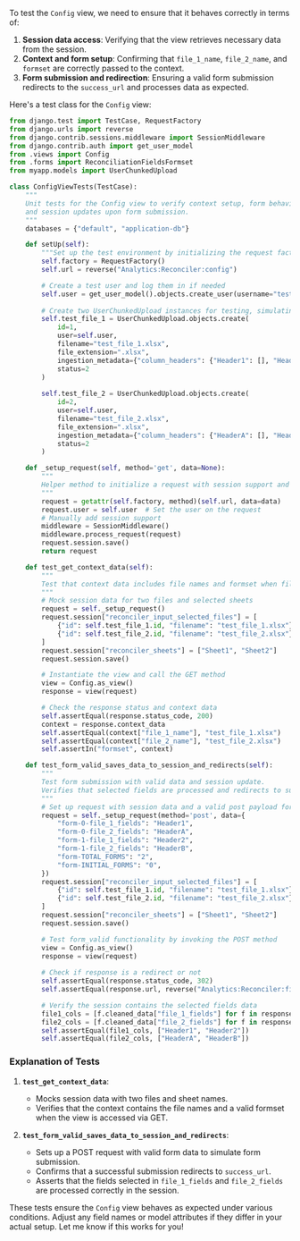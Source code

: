 To test the `Config` view, we need to ensure that it behaves correctly in terms of:

1. **Session data access**: Verifying that the view retrieves necessary data from the session.
2. **Context and form setup**: Confirming that `file_1_name`, `file_2_name`, and `formset` are correctly passed to the context.
3. **Form submission and redirection**: Ensuring a valid form submission redirects to the `success_url` and processes data as expected.

Here's a test class for the `Config` view:

```python
from django.test import TestCase, RequestFactory
from django.urls import reverse
from django.contrib.sessions.middleware import SessionMiddleware
from django.contrib.auth import get_user_model
from .views import Config
from .forms import ReconciliationFieldsFormset
from myapp.models import UserChunkedUpload

class ConfigViewTests(TestCase):
    """
    Unit tests for the Config view to verify context setup, form behavior,
    and session updates upon form submission.
    """
    databases = {"default", "application-db"}

    def setUp(self):
        """Set up the test environment by initializing the request factory, URL, and required database objects."""
        self.factory = RequestFactory()
        self.url = reverse("Analytics:Reconciler:config")

        # Create a test user and log them in if needed
        self.user = get_user_model().objects.create_user(username="testuser", password="password")
        
        # Create two UserChunkedUpload instances for testing, simulating two files
        self.test_file_1 = UserChunkedUpload.objects.create(
            id=1,
            user=self.user,
            filename="test_file_1.xlsx",
            file_extension=".xlsx",
            ingestion_metadata={"column_headers": {"Header1": [], "Header2": []}},
            status=2
        )
        
        self.test_file_2 = UserChunkedUpload.objects.create(
            id=2,
            user=self.user,
            filename="test_file_2.xlsx",
            file_extension=".xlsx",
            ingestion_metadata={"column_headers": {"HeaderA": [], "HeaderB": []}},
            status=2
        )

    def _setup_request(self, method='get', data=None):
        """
        Helper method to initialize a request with session support and logged-in user.
        """
        request = getattr(self.factory, method)(self.url, data=data)
        request.user = self.user  # Set the user on the request
        # Manually add session support
        middleware = SessionMiddleware()
        middleware.process_request(request)
        request.session.save()
        return request

    def test_get_context_data(self):
        """
        Test that context data includes file names and formset when files are in session.
        """
        # Mock session data for two files and selected sheets
        request = self._setup_request()
        request.session["reconciler_input_selected_files"] = [
            {"id": self.test_file_1.id, "filename": "test_file_1.xlsx"},
            {"id": self.test_file_2.id, "filename": "test_file_2.xlsx"},
        ]
        request.session["reconciler_sheets"] = ["Sheet1", "Sheet2"]
        request.session.save()

        # Instantiate the view and call the GET method
        view = Config.as_view()
        response = view(request)

        # Check the response status and context data
        self.assertEqual(response.status_code, 200)
        context = response.context_data
        self.assertEqual(context["file_1_name"], "test_file_1.xlsx")
        self.assertEqual(context["file_2_name"], "test_file_2.xlsx")
        self.assertIn("formset", context)

    def test_form_valid_saves_data_to_session_and_redirects(self):
        """
        Test form submission with valid data and session update.
        Verifies that selected fields are processed and redirects to success_url.
        """
        # Set up request with session data and a valid post payload for two forms in formset
        request = self._setup_request(method='post', data={
            "form-0-file_1_fields": "Header1",
            "form-0-file_2_fields": "HeaderA",
            "form-1-file_1_fields": "Header2",
            "form-1-file_2_fields": "HeaderB",
            "form-TOTAL_FORMS": "2",
            "form-INITIAL_FORMS": "0",
        })
        request.session["reconciler_input_selected_files"] = [
            {"id": self.test_file_1.id, "filename": "test_file_1.xlsx"},
            {"id": self.test_file_2.id, "filename": "test_file_2.xlsx"},
        ]
        request.session["reconciler_sheets"] = ["Sheet1", "Sheet2"]
        request.session.save()

        # Test form_valid functionality by invoking the POST method
        view = Config.as_view()
        response = view(request)
        
        # Check if response is a redirect or not
        self.assertEqual(response.status_code, 302)
        self.assertEqual(response.url, reverse("Analytics:Reconciler:field_selection"))

        # Verify the session contains the selected fields data
        file1_cols = [f.cleaned_data["file_1_fields"] for f in response.context_data["form"]]
        file2_cols = [f.cleaned_data["file_2_fields"] for f in response.context_data["form"]]
        self.assertEqual(file1_cols, ["Header1", "Header2"])
        self.assertEqual(file2_cols, ["HeaderA", "HeaderB"])
```

### Explanation of Tests

1. **`test_get_context_data`**:
   - Mocks session data with two files and sheet names.
   - Verifies that the context contains the file names and a valid formset when the view is accessed via GET.
  
2. **`test_form_valid_saves_data_to_session_and_redirects`**:
   - Sets up a POST request with valid form data to simulate form submission.
   - Confirms that a successful submission redirects to `success_url`.
   - Asserts that the fields selected in `file_1_fields` and `file_2_fields` are processed correctly in the session.

These tests ensure the `Config` view behaves as expected under various conditions. Adjust any field names or model attributes if they differ in your actual setup. Let me know if this works for you!
